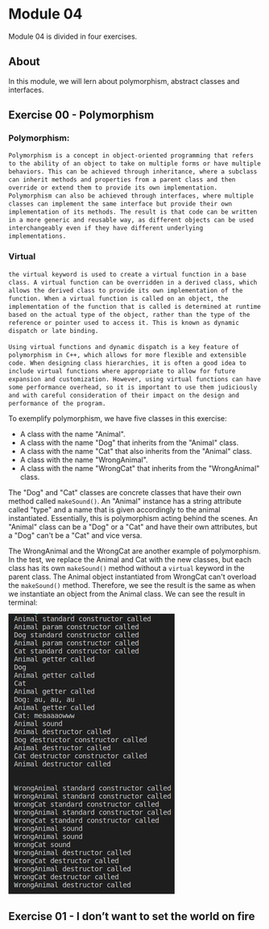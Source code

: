 # Module 04

Module 04 is divided in four exercises.

## About

In this module, we will lern about polymorphism, abstract classes and interfaces.


## Exercise 00 - Polymorphism


### Polymorphism: 
	Polymorphism is a concept in object-oriented programming that refers to the ability of an object to take on multiple forms or have multiple behaviors. This can be achieved through inheritance, where a subclass can inherit methods and properties from a parent class and then override or extend them to provide its own implementation. Polymorphism can also be achieved through interfaces, where multiple classes can implement the same interface but provide their own implementation of its methods. The result is that code can be written in a more generic and reusable way, as different objects can be used interchangeably even if they have different underlying implementations.

### Virtual
	the virtual keyword is used to create a virtual function in a base class. A virtual function can be overridden in a derived class, which allows the derived class to provide its own implementation of the function. When a virtual function is called on an object, the implementation of the function that is called is determined at runtime based on the actual type of the object, rather than the type of the reference or pointer used to access it. This is known as dynamic dispatch or late binding.

	Using virtual functions and dynamic dispatch is a key feature of polymorphism in C++, which allows for more flexible and extensible code. When designing class hierarchies, it is often a good idea to include virtual functions where appropriate to allow for future expansion and customization. However, using virtual functions can have some performance overhead, so it is important to use them judiciously and with careful consideration of their impact on the design and performance of the program.


To exemplify polymorphism, we have five classes in this exercise:
- A class with the name "Animal".
- A class with the name "Dog" that inherits from the "Animal" class.
- A class with the name "Cat" that also inherits from the "Animal" class.
- A class with the name "WrongAnimal".
- A class with the name "WrongCat" that inherits from the "WrongAnimal" class.

The "Dog" and "Cat" classes are concrete classes that have their own method called ```makeSound()```. An "Animal" instance has a string attribute called "type" and a name that is given accordingly to the animal instantiated. Essentially, this is polymorphism acting behind the scenes. An "Animal" class can be a "Dog" or a "Cat" and have their own attributes, but a "Dog" can't be a "Cat" and vice versa.

The WrongAnimal and the WrongCat are another example of polymorphism. In the test, we replace the Animal and Cat with the new classes, but each class has its own ```makeSound()``` method without a ```virtual``` keyword in the parent class. The Animal object instantiated from WrongCat can't overload the ```makeSound()``` method. Therefore, we see the result is the same as when we instantiate an object from the Animal class.
We can see the result in terminal:


![terminal.eg](images/cpp04_ex00.png)




## Exercise 01 - I don’t want to set the world on fire





